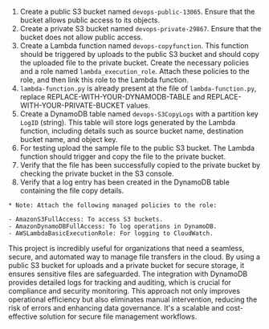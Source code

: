 
1. Create a public S3 bucket named `devops-public-13065`. Ensure that the bucket allows public access to its objects.
2. Create a private S3 bucket named `devops-private-29867`. Ensure that the bucket does not allow public access.
3. Create a Lambda function named `devops-copyfunction`. This function should be triggered by uploads to the public S3 bucket and should copy the uploaded file to the private bucket. Create the necessary policies and a role named `lambda_execution_role`. Attach these policies to the role, and then link this role to the Lambda function.
4. `lambda-function.py` is already present at the file of `lambda-function.py`, replace REPLACE-WITH-YOUR-DYNAMODB-TABLE and REPLACE-WITH-YOUR-PRIVATE-BUCKET values.
5. Create a DynamoDB table named `devops-S3CopyLogs` with a partition key `LogID` (string). This table will store logs generated by the Lambda function, including details such as source bucket name, destination bucket name, and object key.
6. For testing upload the sample file to the public S3 bucket. The Lambda function should trigger and copy the file to the private bucket.
7. Verify that the file has been successfully copied to the private bucket by checking the private bucket in the S3 console.
8. Verify that a log entry has been created in the DynamoDB table containing the file copy details.
```
* Note: Attach the following managed policies to the role:

- AmazonS3FullAccess: To access S3 buckets.
- AmazonDynamoDBFullAccess: To log operations in DynamoDB.
- AWSLambdaBasicExecutionRole: For logging to CloudWatch.

```
This project is incredibly useful for organizations that need a seamless, secure, and automated way to manage file transfers in the cloud. By using a public S3 bucket for uploads and a private bucket for secure storage, it ensures sensitive files are safeguarded. The integration with DynamoDB provides detailed logs for tracking and auditing, which is crucial for compliance and security monitoring. This approach not only improves operational efficiency but also eliminates manual intervention, reducing the risk of errors and enhancing data governance. It's a scalable and cost-effective solution for secure file management workflows.
